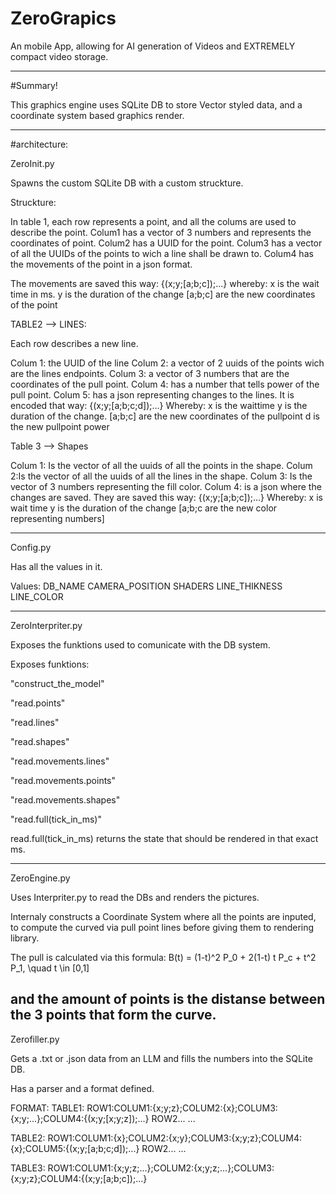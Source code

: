 # ZeroGrapics
An mobile App, allowing for AI generation of Videos and EXTREMELY compact video storage. 

---

#Summary!

This graphics engine uses SQLite DB to store Vector styled data, and a coordinate system based graphics render.

---

#architecture:

ZeroInit.py

Spawns the custom SQLite DB with a custom struckture.

Struckture:

In table 1, each row represents a point, and all the colums are used to describe the point.
Colum1 has a vector of 3 numbers and represents the coordinates of point.
Colum2 has a UUID for the point.
Colum3 has a vector of all the UUIDs of the points to wich a line shall be drawn to.
Colum4 has the movements of the point in a json format.

The movements are saved this way:
{(x;y;[a;b;c]);...}
whereby:
x is the wait time in ms.
y is the duration of the change
[a;b;c] are the new coordinates of the point


TABLE2 --> LINES:

Each row describes a new line.

Colum 1: the UUID of the line
Colum 2: a vector of 2 uuids of the points wich are the lines endpoints. 
Colum 3: a vector of 3 numbers that are the coordinates of the pull point.
Colum 4: has a number that tells power of the pull point.
Colum 5: has a json representing changes to the lines. It is encoded that way:
{(x;y;[a;b;c;d]);...}
Whereby:
x is the waittime
y is the duration of the change.
[a;b;c] are the new coordinates of the pullpoint
d is the new pullpoint power


Table 3 --> Shapes

Colum 1: Is the vector of all the uuids of all the points in the shape.
Colum 2:Is the vector of all the uuids of all the lines in the shape.
Colum 3: Is the vector of 3 numbers representing the fill color.
Colum 4: is a json where the changes are saved.
They are saved this way:
{(x;y;[a;b;c]);...}
Whereby:
x is wait time
y is the duration of the change
[a;b;c are the new color representing numbers]


---

Config.py

Has all the values in it.

Values:
DB_NAME
CAMERA_POSITION
SHADERS
LINE_THIKNESS
LINE_COLOR


---

ZeroInterpriter.py

Exposes the funktions used to comunicate with the DB system.

Exposes funktions:

"construct_the_model"

"read.points"

"read.lines"

"read.shapes"

"read.movements.lines"

"read.movements.points"

"read.movements.shapes"

"read.full(tick_in_ms)"

read.full(tick_in_ms) returns the state that should be rendered in that exact ms. 

---

ZeroEngine.py

Uses Interpriter.py to read the DBs and renders the pictures.

Internaly constructs a Coordinate System where all the points are inputed, to compute the curved via pull point lines before giving them to rendering library.

The pull is calculated via this formula: 
B(t) = (1-t)^2 P_0 + 2(1-t) t P_c + t^2 P_1, \quad t \in [0,1]

and the amount of points is the distanse between the 3 points that form the curve.
---

Zerofiller.py

Gets a .txt or .json data from an LLM and fills the numbers into the SQLite DB.

Has a parser and a format defined.

FORMAT:
TABLE1:
ROW1:COLUM1:{x;y;z};COLUM2:{x};COLUM3:{x;y;...};COLUM4:{(x;y;[x;y;z]);...}
ROW2...
...

TABLE2:
ROW1:COLUM1:{x};COLUM2:{x;y};COLUM3:{x;y;z};COLUM4:{x};COLUM5:{(x;y;[a;b;c;d]);...}
ROW2...
...

TABLE3:
ROW1:COLUM1:{x;y;z;...};COLUM2:{x;y;z;...};COLUM3:{x;y;z};COLUM4:{(x;y;[a;b;c]);...}